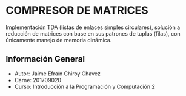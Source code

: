# COMPRESOR DE MATRICES

Implementación TDA (listas de enlaces simples circulares), solución a reducción de matrices con base en sus patrones de tuplas (filas), con únicamente manejo de memoria dinámica.

## Información General
*   Autor: Jaime Efraín Chiroy Chavez
*   Carne: 201709020
*   Curso: Introducción a la Programación y Computación 2


